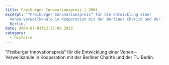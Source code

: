 ```yaml
---
title: Freiburger Innovationspreis | 2004
excerpt: '"Freiburger Innovationspreis“ für die Entwicklung einer
  Venen-­Verweilkanüle in Kooperation mit der Berliner Charité und der TU
  Berlin.'
date: 2004-07-01T12:25:09.293Z
category: 
  - historie
---
```

"Freiburger Innovationspreis“ für die Entwicklung einer Venen-­Verweilkanüle in Kooperation mit der Berliner Charité und der TU Berlin.